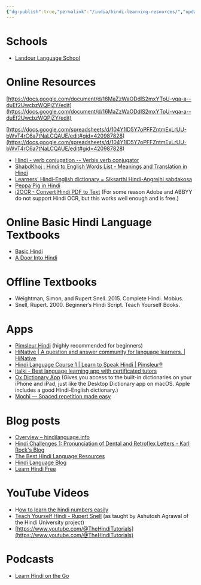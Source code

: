 ```yaml
---
{"dg-publish":true,"permalink":"/india/hindi-learning-resources/","updated":"2024-03-13T10:54:50.659+08:00"}
---
```


# Schools

- [Landour Language School](https://www.landourlanguageschool.com/)

# Online Resources

[https://docs.google.com/document/d/16MaZzWaODdlS2mxYTpU-vqa-a--duEf2UwcbzWQPjZY/edit](https://docs.google.com/document/d/16MaZzWaODdlS2mxYTpU-vqa-a--duEf2UwcbzWQPjZY/edit)

[https://docs.google.com/spreadsheets/d/104Y1lD5Y7oPFFZntmExLrUU-bWvT4rC6a7tNaLCQAUE/edit#gid=420987828](https://docs.google.com/spreadsheets/d/104Y1lD5Y7oPFFZntmExLrUU-bWvT4rC6a7tNaLCQAUE/edit#gid=420987828)

- [Hindi - verb conjugation -- Verbix verb conjugator](https://www.verbix.com/languages/hindi)
- [ShabdKhoj : Hindi to English Words List - Meanings and Translation in Hindi](https://dict.hinkhoj.com/hindi-to-english/)
- [Learners' Hindi-English dictionary = Siksarthi Hindi-Angrejhi sabdakosa](https://dsal.uchicago.edu/dictionaries/bahri/)
- [Peppa Pig in Hindi](https://www.youtube.com/playlist?list=PLUxgTWyVF6IDLRpxqyOWoXBzae0wFH-wl)
- [i2OCR - Convert Hindi PDF to Text](https://www.i2ocr.com/pdf-ocr-hindi) (For some reason Adobe and ABBYY do not support Hindi OCR, but this works well enough and is free.)

# Online Basic Hindi Language Textbooks

- [Basic Hindi](https://openbooks.lib.msu.edu/basichindi/)
- [A Door Into Hindi](https://taj.oasis.unc.edu/lessons.html)

# Offline Textbooks

- Weightman, Simon, and Rupert Snell. 2015. Complete Hindi. Mobius.
- Snell, Rupert. 2000. Beginner’s Hindi Script. Teach Yourself Books.

# Apps

- [Pimsleur Hindi](https://www.pimsleur.com/learn-hindi/pimsleur-hindi-level-1/9781442331556) (highly recommended for beginners)
- [HiNative | A question and answer community for language learners. | HiNative](https://hinative.com/)
- [Hindi Language Course 1 | Learn to Speak Hindi | Pimsleur®](https://www.pimsleur.com/learn-hindi/pimsleur-hindi-level-1/9781442331556)
- [italki - Best language learning app with certificated tutors](https://www.italki.com/)
- [Ox Dictionary App](https://apps.apple.com/app/id1444980567) (Gives you access to the built-in dictionaries on your iPhone and iPad, just like the Desktop Dictionary app on macOS. Apple includes a good Hindi-English dictionary.)
- [Mochi — Spaced repetition made easy](https://mochi.cards/)

# Blog posts

- [Overview – hindilanguage.info](https://hindilanguage.info/overview/)
- [Hindi Challenges 1: Pronunciation of Dental and Retroflex Letters - Karl Rock's Blog](https://blog.karlrock.com/hindi-challenges-1-pronunciation-of-dental-and-retroflex-letters/)
- [The Best Hindi Language Resources](https://languagedrops.com/resources/hindi-language-resources)
- [Hindi Language Blog](https://blogs.transparent.com/hindi/category/hindi-language/)
- [Learn Hindi Free](http://learnhindifree.blogspot.com/)

# YouTube Videos

- H[ow to learn the hindi numbers easily](https://www.youtube.com/watch?v=rVTArW1GYPk)
- [Teach Yourself Hindi - Rupert Snell](https://www.youtube.com/playlist?list=PLJWwW0Z78ljU6CEhma0HemJ9Cu0nAwqYN) (as taught by Ashutosh Agrawal of the Hindi University project)
- [https://www.youtube.com/@TheHindiTutorials](https://www.youtube.com/@TheHindiTutorials)

# Podcasts

- [Learn Hindi on the Go](https://podcasts.apple.com/us/podcast/learn-hindi-on-the-go/id1466481869)